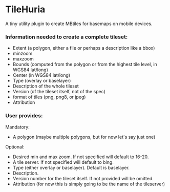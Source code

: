 # TileHuria

A tiny utility plugin to create MBtiles for basemaps on mobile devices.

### Information needed to create a complete tileset:

- Extent (a polygon, either a file or perhaps a description like a bbox)
- minzoom
- maxzoom
- Bounds (computed from the polygon or from the highest tile level, in WGS84 lat/long)
- Center (in WGS84 lat/long)
- Type (overlay or baselayer)
- Description of the whole tileset
- Version (of the tileset itself, not of the spec)
- format of tiles (png, png8, or jpeg)
- Attribution

### User provides:

Mandatory:
- A polygon (maybe multiple polygons, but for now let's say just one)

Optional:
- Desired min and max zoom. If not specified will default to 16-20.
- A tile server. If not specified will default to bing. 
- Type (either overlay or baselayer). Default is baselayer.
- Description.
- Version number for the tileset itself. If not provided will be omitted.
- Attribution (for now this is simply going to be the name of the tileserver)


